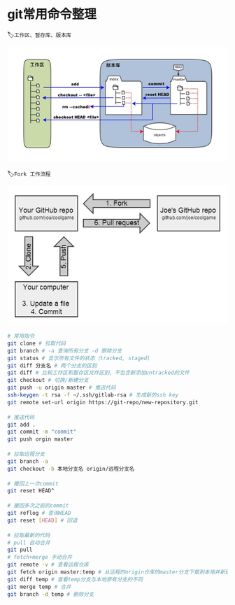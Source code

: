 # git常用命令整理
:label:`工作区、暂存库、版本库`

![Primitive Tensor Function](../img/1352126739_7909.jpg)

:label:`Fork 工作流程`

![Primitive Tensor Function](../img/fork.jpg)


``` bash
# 常用指令
git clone # 拉取代码
git branch # -a 查询所有分支 -d 删除分支
git status # 显示所有文件的状态（tracked, staged)
git diff 分支名 # 两个分支的区别
git diff # 比较工作区和暂存区文件区别，不包含新添加untracked的文件
git checkout # 切换/新建分支
git push -u origin master # 推送代码
ssh-keygen -t rsa -f ~/.ssh/gitlab-rsa # 生成新的ssh key
git remote set-url origin https://git-repo/new-repository.git

# 推送代码
git add .
git commit -m "commit"
git push orgin master

# 拉取远程分支
git branch -a 
git checkout -b 本地分支名 origin/远程分支名

# 撤回上一次commit
git reset HEAD^

# 撤回多次之前的commit
git reflog # 查询HEAD
git reset [HEAD] # 回退

# 拉取最新的代码
# pull 自动合并
git pull
# fetch+merge 手动合并
git remote -v # 查看远程仓库
git fetch origin master:temp # 从远程的origin仓库的master分支下载到本地并新建一个temp分支
git diff temp # 查看temp分支与本地原有分支的不同
git merge temp # 合并
git branch -d temp # 删除分支
```
